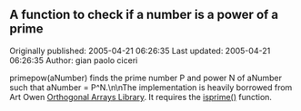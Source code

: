 ## A function to check if a number is a power of a prime

Originally published: 2005-04-21 06:26:35
Last updated: 2005-04-21 06:26:35
Author: gian paolo ciceri

primepow(aNumber) finds the prime number P and power N of aNumber such that aNumber = P^N.\n\nThe implementation is heavily borrowed from Art Owen <a href="http://www.csit.fsu.edu/~burkardt/cpp_src/oa/oa.html">Orthogonal Arrays Library</a>. It requires the <a href="http://aspn.activestate.com/ASPN/Cookbook/Python/Recipe/410662">isprime()</a> function.